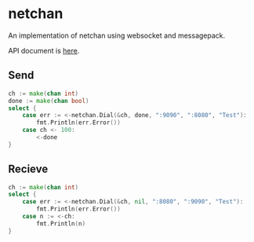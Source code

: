 netchan
==============

An implementation of netchan using websocket and messagepack.

API document is [here](http://godoc.org/github.com/tenntenn/netchan).

Send
--------

```go
ch := make(chan int)
done := make(chan bool)
select {
	case err := <-netchan.Dial(&ch, done, ":9090", ":8080", "Test"):
		fmt.Println(err.Error())
	case ch <- 100:
		<-done
}
```

Recieve
--------

```go
ch := make(chan int)
select {
	case err := <-netchan.Dial(&ch, nil, ":8080", ":9090", "Test"):
		fmt.Println(err.Error())
	case n := <-ch:
		fmt.Println(n)
}
```
